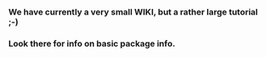### We have currently a very small WIKI, but a rather large tutorial ;-)
### Look there for info on basic package info.
